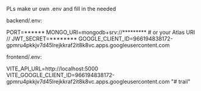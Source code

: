 PLs make ur own .env and fill in the needed 

backend/.env: 

PORT=******
MONGO_URI=mongodb+srv://*********  # or your Atlas URI  //
JWT_SECRET=********
GOOGLE_CLIENT_ID=966194838172-gpmru4pkkjv7d45lrejkkraf2it8k8vc.apps.googleusercontent.com



frontend/.env: 

VITE_API_URL=http://localhost:5000
VITE_GOOGLE_CLIENT_ID=966194838172-gpmru4pkkjv7d45lrejkkraf2it8k8vc.apps.googleusercontent.com
"# trail" 
